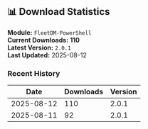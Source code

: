 ## 📊 Download Statistics

**Module:** `FleetDM-PowerShell`  
**Current Downloads:** **110**  
**Latest Version:** `2.0.1`  
**Last Updated:** 2025-08-12

### Recent History

| Date | Downloads | Version |
|------|-----------|---------|
| 2025-08-12 | 110 | 2.0.1 |
| 2025-08-11 | 92 | 2.0.1 |
